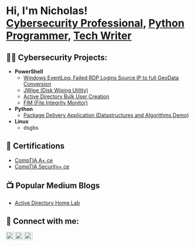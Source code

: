<h1>Hi, I'm Nicholas! <br/><a href="https://www.linkedin.com/in/nfarmer48/">Cybersecurity Professional</a>, <a href="https://github.com/nfarmer0101">Python Programmer</a>, <a href="https://www.medium.com/@nfarmer0101">Tech Writer</a></h1>

<h2>👨‍💻 Cybersecurity Projects:</h2>

- <b>PowerShell</b>
  - [Windows EventLog: Failed RDP Logins Source IP to full GeoData Conversion](https://github.com/joshmadakor1/Sentinel-Lab)
  - [JWipe (Disk Wiping Utility)](https://github.com/joshmadakor1/Jwipe.PowerShell)
  - [Active Directory Bulk User Creation](https://github.com/nfarmer0101/Active-Directory-User-Creation)
  - [FIM (File Integrity Monitor)](https://github.com/joshmadakor1/PowerShell-Integrity-FIM)
- <b>Python</b>
  - [Package Delivery Application (Datastructures and Algorithms Demo)](https://github.com/joshmadakor1/Package-Delivery-Pathfinding-Algorithm)
- <b>Linux</b>
  - dsgbs

<h2>📃 Certifications</h2>

- [CompTIA A+ ce](https://www.credly.com/badges/df7b8824-c517-4ae0-a87d-beb0c0e0fc31/public_url)
- [CompTIA Security+ ce](https://www.credly.com/badges/bd5c4305-224d-4277-b7bb-a5cd7d1d1c54/public_url)

<h2>📺 Popular Medium Blogs</h2>

- [Active Directory Home Lab](https://www.youtube.com/watch?v=a83ASGn_V_s)

<h2> 🤳 Connect with me:</h2>

[<img align="left" alt="NicholasFarmer | Twitter" width="22px" src="https://cdn.jsdelivr.net/npm/simple-icons@v3/icons/twitter.svg" />][twitter]
[<img align="left" alt="NicholasFarmer | LinkedIn" width="22px" src="https://cdn.jsdelivr.net/npm/simple-icons@v3/icons/linkedin.svg" />][linkedin]
[<img align="left" alt="NicholasFarmer | Medium" width="22px" src="https://cdn.jsdelivr.net/npm/simple-icons@v3/icons/medium.svg" />][medium]


[twitter]: https://twitter.com/nfarmer0101
[linkedin]: https://linkedin.com/in/nfarmer48
[medium]: https://medium.com/in/@nfarmer0101


<!--
**nfarmer0101/nfarmer0101** is a ✨ _special_ ✨ repository because its `README.md` (this file) appears on your GitHub profile.

Here are some ideas to get you started:

- 🔭 I’m currently working on ...
- 🌱 I’m currently learning ...
- 👯 I’m looking to collaborate on ...
- 🤔 I’m looking for help with ...
- 💬 Ask me about ...
- 📫 How to reach me: ...
- 😄 Pronouns: ...
- ⚡ Fun fact: ...
-->

